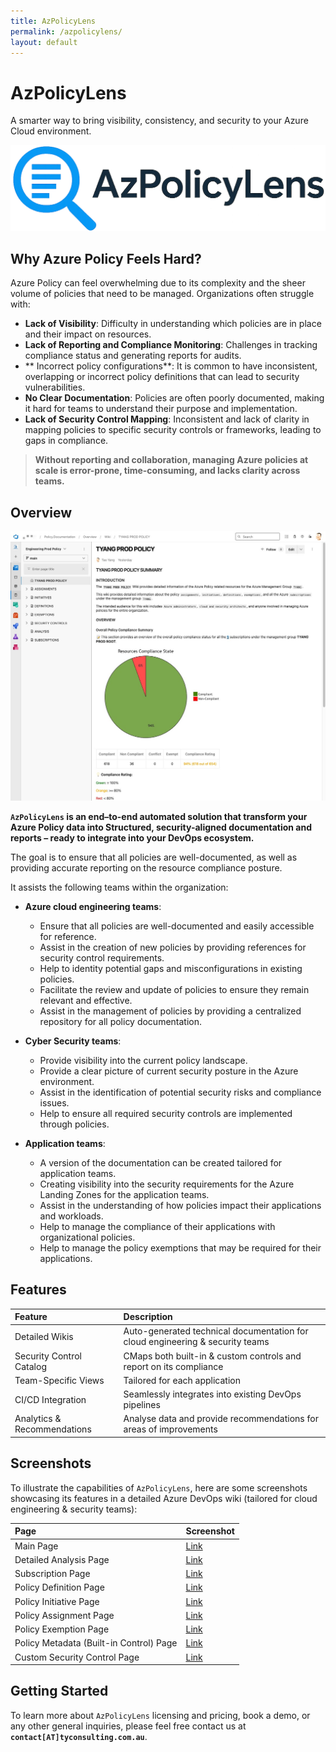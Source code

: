 ```yaml
---
title: AzPolicyLens
permalink: /azpolicylens/
layout: default
---
```

# AzPolicyLens

A smarter way to bring visibility, consistency, and security to your Azure Cloud environment.

![Banner](\assets\images\azpolicylens\logo\banner.png)

## Why Azure Policy Feels Hard?

Azure Policy can feel overwhelming due to its complexity and the sheer volume of policies that need to be managed. Organizations often struggle with:

- **Lack of Visibility**: Difficulty in understanding which policies are in place and their impact on resources.
- **Lack of Reporting and Compliance Monitoring**: Challenges in tracking compliance status and generating reports for audits.
- ** Incorrect policy configurations**: It is common to have inconsistent, overlapping or incorrect policy definitions that can lead to security vulnerabilities.
- **No Clear Documentation**: Policies are often poorly documented, making it hard for teams to understand their purpose and implementation.
- **Lack of Security Control Mapping**: Inconsistent and lack of clarity in mapping policies to specific security controls or frameworks, leading to gaps in compliance.

> **Without reporting and collaboration, managing Azure policies at scale is error-prone, time-consuming, and lacks clarity across teams.**

## Overview

![Front Page](\assets\images\azpolicylens\screenshots\ado-detailed-front.jpg)


**`AzPolicyLens` is an end–to-end automated solution that transform your Azure Policy data into Structured, security-aligned documentation and reports – ready to integrate into your DevOps ecosystem.**

The goal is to ensure that all policies are well-documented, as well as providing accurate reporting on the resource compliance posture.

It assists the following teams within the organization:

- **Azure cloud engineering teams**:
  - Ensure that all policies are well-documented and easily accessible for reference.
  - Assist in the creation of new policies by providing references for security control requirements.
  - Help to identity potential gaps and misconfigurations in existing policies.
  - Facilitate the review and update of policies to ensure they remain relevant and effective.
  - Assist in the management of policies by providing a centralized repository for all policy documentation.

- **Cyber Security teams**:
  - Provide visibility into the current policy landscape.
  - Provide a clear picture of current security posture in the Azure environment.
  - Assist in the identification of potential security risks and compliance issues.
  - Help to ensure all required security controls are implemented through policies.

- **Application teams**:
  - A version of the documentation can be created tailored for application teams.
  - Creating visibility into the security requirements for the Azure Landing Zones for the application teams.
  - Assist in the understanding of how policies impact their applications and workloads.
  - Help to manage the compliance of their applications with organizational policies.
  - Help to manage the policy exemptions that may be required for their applications.

## Features

| Feature | Description |
| :------ | :---------- |
| Detailed Wikis | Auto-generated technical documentation for cloud engineering & security teams |
| Security Control Catalog | CMaps both built-in & custom controls and report on its compliance |
| Team-Specific Views | Tailored for each application |
| CI/CD Integration | Seamlessly integrates into existing DevOps pipelines |
| Analytics & Recommendations | Analyse data and provide recommendations for areas of improvements |

## Screenshots

To illustrate the capabilities of `AzPolicyLens`, here are some screenshots showcasing its features in a detailed Azure DevOps wiki (tailored for cloud engineering & security teams):

| Page | Screenshot |
| :--- | :--------- |
| Main Page | [Link](\assets\images\azpolicylens\screenshots\ado-detailed-main-01.jpg) |
| Detailed Analysis Page | [Link](\assets\images\azpolicylens\screenshots\ado-detailed-analysis-01.jpg) |
| Subscription Page | [Link](\assets\images\azpolicylens\screenshots\ado-detailed-subscription-01.jpg) |
| Policy Definition Page | [Link](\assets\images\azpolicylens\screenshots\ado-detailed-definition-01.jpg) |
| Policy Initiative Page | [Link](\assets\images\azpolicylens\screenshots\ado-detailed-initiative-01.jpg) |
| Policy Assignment Page | [Link](\assets\images\azpolicylens\screenshots\ado-detailed-assignment-01.jpg) |
| Policy Exemption Page | [Link](\assets\images\azpolicylens\screenshots\ado-detailed-exemption-01.jpg) |
| Policy Metadata (Built-in Control) Page | [Link](\assets\images\azpolicylens\screenshots\ado-detailed-policy-metadata-01.jpg) |
| Custom Security Control Page | [Link](\assets\images\azpolicylens\screenshots\ado-detailed-custom-security-control-01.jpg) |


## Getting Started

To learn more about `AzPolicyLens` licensing and pricing, book a demo, or any other general inquiries, please feel free contact us at **`contact[AT]tyconsulting.com.au`**.